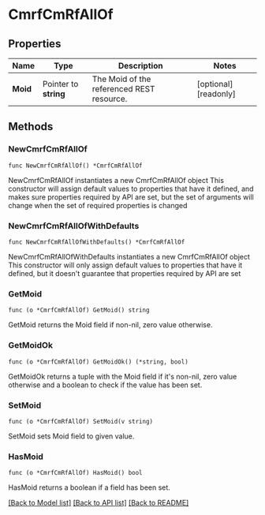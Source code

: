 # CmrfCmRfAllOf

## Properties

Name | Type | Description | Notes
------------ | ------------- | ------------- | -------------
**Moid** | Pointer to **string** | The Moid of the referenced REST resource. | [optional] [readonly] 

## Methods

### NewCmrfCmRfAllOf

`func NewCmrfCmRfAllOf() *CmrfCmRfAllOf`

NewCmrfCmRfAllOf instantiates a new CmrfCmRfAllOf object
This constructor will assign default values to properties that have it defined,
and makes sure properties required by API are set, but the set of arguments
will change when the set of required properties is changed

### NewCmrfCmRfAllOfWithDefaults

`func NewCmrfCmRfAllOfWithDefaults() *CmrfCmRfAllOf`

NewCmrfCmRfAllOfWithDefaults instantiates a new CmrfCmRfAllOf object
This constructor will only assign default values to properties that have it defined,
but it doesn't guarantee that properties required by API are set

### GetMoid

`func (o *CmrfCmRfAllOf) GetMoid() string`

GetMoid returns the Moid field if non-nil, zero value otherwise.

### GetMoidOk

`func (o *CmrfCmRfAllOf) GetMoidOk() (*string, bool)`

GetMoidOk returns a tuple with the Moid field if it's non-nil, zero value otherwise
and a boolean to check if the value has been set.

### SetMoid

`func (o *CmrfCmRfAllOf) SetMoid(v string)`

SetMoid sets Moid field to given value.

### HasMoid

`func (o *CmrfCmRfAllOf) HasMoid() bool`

HasMoid returns a boolean if a field has been set.


[[Back to Model list]](../README.md#documentation-for-models) [[Back to API list]](../README.md#documentation-for-api-endpoints) [[Back to README]](../README.md)


